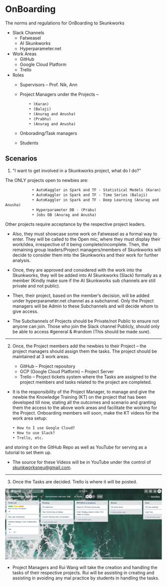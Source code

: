# OnBoarding
The norms and regulations for OnBoarding to Skunkworks

-	Slack Channels
    -	Fatweasel
    -	AI Skunkworks
    -	Hyperparameter.net
-	Work Areas
    -	GitHub
    -	Google Cloud Platform
    -	Trello
-	Roles
    -	Supervisors – Prof. Nik, Ann
    -	Project Managers under the Projects – 
    
                • (Karan)
                • (Balaji)
                • (Anurag and Anusha)
                • (Prabhu)
                • (Anurag and Anusha)
                
    -	Onborading/Task managers
    -	Students

## Scenarios

1.	"I want to get involved in a Skunkworks project, what do I do?"

The ONLY projects open to newbies are:

                • AutoKaggler in Spark and TF - Statistical Models (Karan)
                • AutoKaggler in Spark and TF - Time Series (Balaji)
                • AutoKaggler in Spark and TF - Deep Learning (Anurag and Anusha)
                • Hyperparameter DB - (Prabu)
                • Jobs DB (Anurag and Anusha)

Other projects require acceptance by the respective project leaders.

* Also, they must showcase some work on Fatweasel as a formal way to enter. They will be called to the Open mic, where they must display their work/idea, irrespective of it being complete/incomplete. Then, the remaining group leaders/Project managers/members of Skunkworks will decide to consider them into the Skunkworks and their work for further analysis.


* Once, they are approved and considered with the work into the Skunkworks, they will be added into AI Skunkworks (Slack) formally as a member (Kindly make sure if the AI Skunkworks sub channels are still private and not public). 

* Then, their project, based on the member’s decision, will be added under hyperparameter.net channel as a subchannel.
Only the Project managers will be Admin to these Subchannels and will decide whom to give access.

* The Subchannels of Projects should be Private/not Public to ensure not anyone can join. Those who join the Slack channel Publicly, should only be able to access #general & #random (This should be made sure).

-----------------------------------------------------------
2.	Once, the Project members add the newbies to their Project – the project managers should assign them the tasks. The project should be maintained at 3 work areas.

      - GitHub – Project repository
      - GCP (Google Cloud Platform) – Project Server
      - Trello – Project tickets system where the Tasks are assigned to the project members and tasks related to the project are completed.
      
* It is the responsibility of the Project Manager, to manage and give the newbie the Knowledge Training (KT) on the project that has been developed till now, stating all the outcomes and scenario and granting them the access to the above work areas and facilitate the working for the Project.
Onboarding members will soon, make the KT videos for the work area setup:

      •	How to I use Google Cloud? 
      •	How to use Slack?
      •	Trello, etc. 
      
and storing it on the GitHub Repo as well as YouTube for serving as a tutorial to set them up.
* The source for these Videos will be in YouTube under the control of skunkworksneu@gmail.com.

------------------------------------------------------
3.	Once the Tasks are decided. Trello is where it will be posted.
 
 <img src="Images/Capture.PNG"/>
 
* Project Managers and Rui Wang will take the creation and handling the tasks of their respective projects. Rui will be assisting in creating and assisting in avoiding any mal practice by students in handling the tasks.

